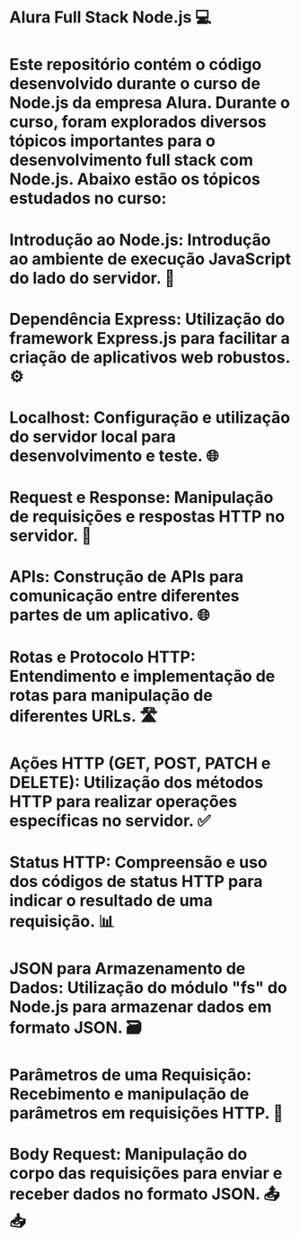 # Alura Full Stack Node.js 💻
# Este repositório contém o código desenvolvido durante o curso de Node.js da empresa Alura. Durante o curso, foram explorados diversos tópicos importantes para o desenvolvimento full stack com Node.js. Abaixo estão os tópicos estudados no curso:

# Introdução ao Node.js: Introdução ao ambiente de execução JavaScript do lado do servidor. 🚀

# Dependência Express: Utilização do framework Express.js para facilitar a criação de aplicativos web robustos. ⚙️

# Localhost: Configuração e utilização do servidor local para desenvolvimento e teste. 🌐

# Request e Response: Manipulação de requisições e respostas HTTP no servidor. 📡

# APIs: Construção de APIs para comunicação entre diferentes partes de um aplicativo. 🌐

# Rotas e Protocolo HTTP: Entendimento e implementação de rotas para manipulação de diferentes URLs. 🛣️

# Ações HTTP (GET, POST, PATCH e DELETE): Utilização dos métodos HTTP para realizar operações específicas no servidor. ✅

# Status HTTP: Compreensão e uso dos códigos de status HTTP para indicar o resultado de uma requisição. 📊

# JSON para Armazenamento de Dados: Utilização do módulo "fs" do Node.js para armazenar dados em formato JSON. 🗃️

# Parâmetros de uma Requisição: Recebimento e manipulação de parâmetros em requisições HTTP. 🔄

# Body Request: Manipulação do corpo das requisições para enviar e receber dados no formato JSON. 📤📥
